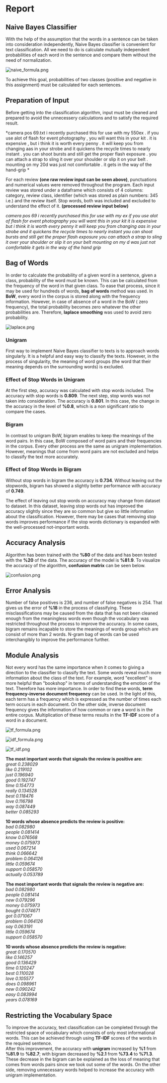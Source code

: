 # Report

## Naive Bayes Classifier

With the help of the assumption that the words in a sentence can be taken into consideration independently, Naive Bayes classifier is convenient for text classification. All we need to do is calculate mutually independent probabilities of each word in the sentence and compare them without the need of normalization.

![naive_formula.png](attachment:naive_formula.png)

To achieve this goal, probabilities of two classes (positive and negative in this assignment) must be calculated for each sentences.

## Preparation of Input

Before getting into the classification algorithm, input must be cleaned and prepared to avoid the unnecessery calculations and to satisfy the required result.

*camera pos 69.txt i recently purchased this for use with my 550ex . if you use alot of flash for event photography , you will want this in your kit . it is expensive , but i think it is worth every penny . it will keep you from changing aas in your strobe and it quickens the recycle times to nearly instant . you can shoot bursts and still get the proper flash exposure . you can attach a strap to sling it over your shoulder or slip it on your belt . mounting on my 20d was just not comfortable . it gets in the way of the hand-grip *

For each review **(one raw review input can be seen above)**, punctuations and numerical values were removed throughout the program. Each input review was stored under a dataframe which consists of 4 columns: category, review class, identifier (which was stored as plain numbers: 345 i.e.) and the review itself.
Stop words, both was included and excluded to understand the effect of it.
**(processed review input below)**

*camera pos 69 i recently purchased this for use with my ex  if you use alot of flash for event photography you will want this in your kit it is expensive but i think it is worth every penny it will keep you from changing aas in your strobe and it quickens the recycle times to nearly instant you can shoot bursts and still get the proper flash exposure you can attach a strap to sling it over your shoulder or slip it on your belt mounting on my d was just not comfortable it gets in the way of the hand grip*

## Bag of Words

In order to calculate the probability of a given word in a sentence, given a class, probability of the word must be known. This can be calculated from the frequency of the word in that given class. To ease that process, since it may be used for hundreds of words, **bag of words** method was used. In **BoW**, every word in the corpus is stored along with the frequency information. However, in case of absence of a word in the BoW ( zero frequency), the total probability becomes zero whatever the other probabilities are. Therefore, **laplace smoothing** was used to avoid zero probability.

![laplace.png](attachment:laplace.png)

### Unigram

First way to implement Naive Bayes classifier to texts is to approach words singularly. It is a helpful and easy way to classify the texts. However, in the process of singularity, the meaning of word groups (the word that their meaning depends on the surrounding words) is excluded.

### Effect of Stop Words in Unigram

At the first step, accuracy was calculated with stop words included. The accuracy with stop words is **0.809**.
The next step, stop words was not taken into consideration. The accuracy is **0.801**.
In this case, the change in the accuracy in the level of **%0.8**, which is a non significant ratio to compare the cases.

### Bigram

In contrast to unigram BoW, bigram enables to keep the meanings of the word pairs. In this case, BoW composed of word pairs and their frequencies in the corpus. Every other process are the same as unigram implementation. However, meanings that come from word pairs are not excluded and helps to classify the text more accurately.

### Effect of Stop Words in Bigram

Without stop words in bigram the accuracy is **0.734**. Without leaving out the stopwords, bigram has showed a slightly better performance with accuracy of **0.749**.

The effect of leaving out stop words on accuracy may change from dataset to dataset. In this dataset, leaving stop words out has improved the accuracy slightly since they are so common but give so little information about the classification. However, there may be cases that removing stop words improves performance if the stop words dictionary is expanded with the well-processed not-important words. 

## Accuracy Analysis

Algorithm has been trained with the **%80** of the data and has been tested with the **%20** of the data.
The accuracy of the model is **%81.9**.
To visualize the accuracy of the algorithm, **confusion matrix** can be seen below.

![confusion.png](attachment:confusion.png)

## Error Analysis

Number of false positives is 236, and number of false negatives is 254. That gives us the error of **%18** in the process of classifying. These misclassifications may be caused from the data that has not been cleaned enough from the meaningless words even though the vocabulary was restricted throughout the process to improve the accuracy. In some cases, bigram remains incapable to store the meanings of words group which are consist of more than 2 words. N-gram bag of words can be used interchangibly to improve the performance further. 

## Module Analysis

Not every word has the same importance when it comes to giving a direction to the classifier to classify the text. Some words reveal much more information about the class of the text. For example, word "excellent" is more helpful than "bookshop" in terms of understanding the emotion of the text. Therefore has more importance.
In order to find these words, **term frequency-inverse document frequency** can be used. In the light of this, each term has a frequency which is expressed as the number of times each term occurs in each document. On the other side, inverse document frequency gives the information of how common or rare a word is in the entire corpus. Multiplication of these terms results in the **TF-IDF** score of a word in a document. 

![tf_formula.png](attachment:tf_formula.png)

![idf_formula.png](attachment:idf_formula.png)

![tf_idf.png](attachment:tf_idf.png)




**The most important words that signals the review is positive are:**  
*great    0.238029  
like     0.219102  
just     0.196940  
good     0.192747  
time     0.154773  
really   0.134528  
best     0.118476  
love     0.116798  
way      0.087449  
better   0.085293*  

**10 words whose absence predicts the review is positive:**  
*bad       0.082980  
people    0.081414  
know      0.076568  
money     0.075973  
used      0.067214  
think     0.066642  
problem   0.064126  
little    0.059674  
support   0.058570  
actually  0.053789* 

**The most important words that signals the review is negative are:**  
*bad       0.082980  
people    0.081414  
new       0.079296  
money     0.075973  
bought    0.074671  
got       0.071067  
problem   0.064126  
say       0.063191  
little    0.059674  
support   0.058570*  

**10 words whose absence predicts the review is negative:**  
*great   0.170570  
like    0.146257  
good    0.136429  
time    0.120247  
best    0.110028  
love    0.105577  
does    0.098961  
new     0.090242  
easy    0.083994  
years   0.078169*

## Restricting the Vocabulary Space

To improve the accuracy, text classification can be completed through the restricted space of vocabulary which consists of only most informational words. This can be achieved through using **TF-IDF** scores of the words in the required sentence.  
After this improvement, the accuracy with **unigram** increased by **%1** from **%81.9** to **%82.7**; with bigram decreased by **%2.1** from **%73.4** to **%71.3**.  
These decrease in the bigram can be explained as the loss of meaning that comes from words pairs since we took out some of the words. On the other side, removing unnecessary words helped to increase the accuracy with unigram implementation.
